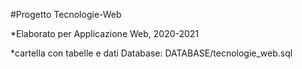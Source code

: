 #Progetto Tecnologie-Web

*Elaborato per Applicazione Web, 2020-2021

*cartella con tabelle e dati Database: DATABASE/tecnologie_web.sql
